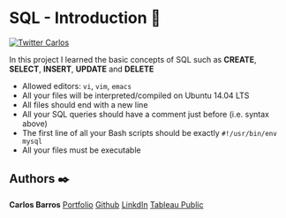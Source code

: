 # SQL - Introduction :bookmark_tabs:
[![Twitter Carlos](https://img.shields.io/twitter/follow/cbarros27?label=CarlosBarros&style=social)](https://twitter.com/cbarros27)

In this project I learned the basic concepts of SQL such as **CREATE**, **SELECT**, **INSERT**, **UPDATE** and **DELETE**


* Allowed editors: ```vi```, ```vim```, ```emacs```
* All your files will be interpreted/compiled on Ubuntu 14.04 LTS
* All files should end with a new line
* All your SQL queries should have a comment just before (i.e. syntax above)
* The first line of all your Bash scripts should be exactly ```#!/usr/bin/env mysql```
* All your files must be executable




## Authors :black_nib:
**Carlos Barros** [Portfolio](https://carlosbarros.netlify.app/)
                  [Github](https://github.com/cbarros7)
                  [LinkdIn](https://www.linkedin.com/in/carlosbarros7/)
                  [Tableau Public](https://public.tableau.com/profile/carlos.barros#!/?newProfile=&activeTab=0)


